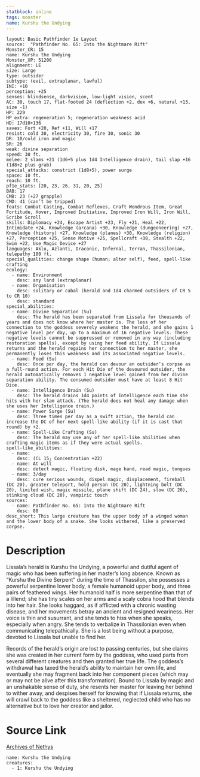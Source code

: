 ```yaml
---
statblock: inline
tags: monster
name: Kurshu the Undying
---
```

```statblock
layout: Basic Pathfinder 1e Layout
source:  "Pathfinder No. 65: Into the Nightmare Rift"
Monster_CR: 15
name: Kurshu the Undying
Monster_XP: 51200
alignment: LE
size: Large
type: outsider
subtype: (evil, extraplanar, lawful)
INI: +10
perception: +25
senses: blindsense, darkvision, low-light vision, scent
AC: 30, touch 17, flat-footed 24 (deflection +2, dex +6, natural +13, size -1)
HP: 229
HP_extra: regeneration 5; regeneration weakness acid
HD: 17d10+136
saves: Fort +20, Ref +11, Will +17
resist: cold 30, electricity 30, fire 30, sonic 30
DR: 10/cold iron and magic
SR: 26
weak: divine separation
speed: 30 ft.
melee: 2 slams +21 (1d6+5 plus 1d4 Intelligence drain), tail slap +16 (1d8+2 plus grab)
special_attacks: constrict (1d8+5), power surge
space: 10 ft.
reach: 10 ft.
pf1e_stats: [20, 23, 26, 31, 20, 25]
BAB: 17
CMB: 23 (+27 grapple)
CMD: 41 (can’t be tripped)
feats: Combat Casting, Combat Reflexes, Craft Wondrous Item, Great Fortitude, Hover, Improved Initiative, Improved Iron Will, Iron Will, Scribe Scroll
skills: Diplomacy +24, Escape Artist +23, Fly +21, Heal +22, Intimidate +24, Knowledge (arcana) +30, Knowledge (dungeoneering) +27, Knowledge (history) +27, Knowledge (planes) +30, Knowledge (religion) +27, Perception +25, Sense Motive +25, Spellcraft +30, Stealth +22, Swim +22, Use Magic Device +27
languages: Aklo, Azlanti, Draconic, Infernal, Terran, Thassilonian, telepathy 100 ft.
special_qualities: change shape (human; alter self), feed, spell-like crafting
ecology:
  - name: Environment
    desc: any land (extraplanar)
  - name: Organisation
    desc: solitary or cabal (herald and 1d4 charmed outsiders of CR 5 to CR 10)
    desc: standard
special_abilities:
  - name: Divine Separation (Su)
    desc: The herald has been separated from Lissala for thousands of years and does not know where her master is. The loss of her connection to the goddess severely weakens the herald, and she gains 1 negative level per day, up to a maximum of 16 negative levels. These negative levels cannot be suppressed or removed in any way (including restoration spells), except by using her feed ability. If Lissala returns and the herald regains her connection to her master, she permanently loses this weakness and its associated negative levels.
  - name: Feed (Su)
    desc: Once per day, the herald can devour an outsider’s corpse as a full-round action. For each Hit Die of the devoured outsider, the herald automatically removes 1 negative level gained from her divine separation ability. The consumed outsider must have at least 8 Hit Dice.
  - name: Intelligence Drain (Su)
    desc: The herald drains 1d4 points of Intelligence each time she hits with her slam attack. (The herald does not heal any damage when she uses her Intelligence drain.)
  - name: Power Surge (Su)
    desc: Three times per day as a swift action, the herald can increase the DC of her next spell-like ability (if it is cast that round) by +2.
  - name: Spell-Like Crafting (Su)
    desc: The herald may use any of her spell-like abilities when crafting magic items as if they were actual spells.
spell-like_abilities:
  - name:
    desc: (CL 15; Concentration +22)
  - name: At will
    desc: detect magic, floating disk, mage hand, read magic, tongues
  - name: 3/day
    desc: cure serious wounds, dispel magic, displacement, fireball (DC 20), greater teleport, hold person (DC 20), lightning bolt (DC 20), limited wish, magic missile, plane shift (DC 24), slow (DC 20), stinking cloud (DC 20), vampiric touch
sources:
  - name: Pathfinder No. 65: Into the Nightmare Rift
    desc: 88
desc_short: This large creature has the upper body of a winged woman and the lower body of a snake. She looks withered, like a preserved corpse.
```
# Description
Lissala’s herald is Kurshu the Undying, a powerful and dutiful agent of magic who has been suffering in her master’s long absence. Known as “Kurshu the Divine Serpent” during the time of Thassilon, she possesses a powerful serpentine lower body, a female humanoid upper body, and three pairs of feathered wings. Her humanoid half is more serpentine than that of a lillend; she has tiny scales on her arms and a scaly cobra hood that blends into her hair. She looks haggard, as if afflicted with a chronic wasting disease, and her movements betray an ancient and resigned weariness. Her voice is thin and susurrant, and she tends to hiss when she speaks, especially when angry. She tends to verbalize in Thassilonian even when communicating telepathically. She is a lost being without a purpose, devoted to Lissala but unable to find her.

Records of the herald’s origin are lost to passing centuries, but she claims she was created in her current form by the goddess, who used parts from several different creatures and then granted her true life. The goddess’s withdrawal has taxed the herald’s ability to maintain her own life, and eventually she may fragment back into her component pieces (which may or may not be alive after this transformation). Bound to Lissala by magic and an unshakable sense of duty, she resents her master for leaving her behind to wither away, and despises herself for knowing that if Lissala returns, she will crawl back to the goddess like a sheltered, neglected child who has no alternative but to love her creator and jailor.
# Source Link
[Archives of Nethys](https://aonprd.com/MonsterDisplay.aspx?ItemName=Kurshu%20the%20Undying)
```encounter-table
name: Kurshu the Undying
creatures:
  - 1: Kurshu the Undying
```
